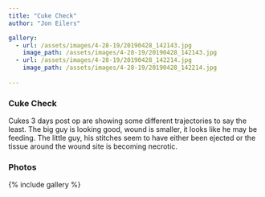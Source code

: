 ```yaml
---
title: "Cuke Check"
author: "Jon Eilers"

gallery:
  - url: /assets/images/4-28-19/20190428_142143.jpg
    image_path: /assets/images/4-28-19/20190428_142143.jpg
  - url: /assets/images/4-28-19/20190428_142214.jpg
    image_path: /assets/images/4-28-19/20190428_142214.jpg
    
---
```


### Cuke Check
Cukes 3 days post op are showing some different trajectories to say the least. The big guy is looking good, wound is smaller, 
it looks like he may be feeding. The little guy, his stitches seem to have either been ejected or the tissue around the wound site is becoming necrotic.

### Photos
{% include gallery %}
